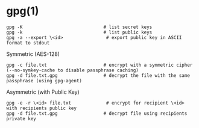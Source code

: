 # gpg(1)

    gpg -K                              # list secret keys
    gpg -k                              # list public keys
    gpg -a --export \<id>                # export public key in ASCII format to stdout

Symmetric (AES-128)

    gpg -c file.txt                     # encrypt with a symmetric cipher (--no-symkey-cache to disable passphrase caching)
    gpg -d file.txt.gpg                 # decrypt the file with the same passphrase (using gpg-agent)

Asymmetric (with Public Key)

    gpg -e -r \<id> file.txt             # encrypt for recipient \<id> with recipients public key
    gpg -d file.txt.gpg                 # decrypt file using recipients private key
